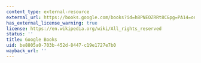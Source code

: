 ```yaml
---
content_type: external-resource
external_url: https://books.google.com/books?id=h8PNEOZRRt8C&pg=PA14=onepage#v=onepage&q&f=false
has_external_license_warning: true
license: https://en.wikipedia.org/wiki/All_rights_reserved
status: ''
title: Google Books
uid: be8805a0-703b-452d-8447-c19e1727e7b0
wayback_url: ''
---
```

